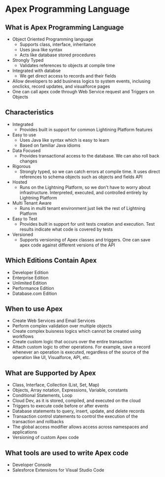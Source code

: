 # Apex Programming Language

## What is Apex Programming Language

- Object Oriented Programming language
  - Supports class, interface, inheritance
  - Uses java like syntax
  - Acts like database stored procedures
- Strongly Typed
  - Validates references to objects at compile time
- Integrated with databse
  - We get direct access to records and their fields
- Allow developers to add business logics to system events, inclusing onclicks, record updates, and visualforce pages
- One can call apex code through Web Service request and Triggers on Objects

## Characteristics

- Integrated
  - Provides built in support for common Lightining Platform features
- Easy to use
  - Uses Java like syntax which is easy to learn
  - Based on familiar Java idioms
- Data Focused
  - Provides transactional access to the database. We can also roll back changes
- Rigorous
  - Strongly typed, so we can catch errors at compile time. It uses direct references to schema objects such as objects and fields API
- Hosted
  - Runs on the Lightning Platform, so we don't have to worry about infrastructure. Interpreted, executed, and controlled entirely by Lightning Platform
- Multi Tenant Aware
  - Runs in multi tenant environment just liek the rest of Lightning Platform
- Easy to Test
  - Provides built in support for unit tests creation and execution. Test results indicate what code is covered by tests
- Versioned
  - Supports versioning of Apex classes and triggers. One can save apex code against different versions of the API

## Which Editions Contain Apex

- Developer Edition
- Enterprise Edition
- Unlimited Edition
- Performance Edition
- Database.com Edition

## When to use Apex

- Create Web Services and Email Services
- Perform complex validation over multiple objects
- Create complex buisness logics which cannot be created using workflows
- Create custom logic that occurs over the entire transaction
- Attach custom logic to other operations. For example, save a record whenever an operation is executed, regardless of the source of the operation like UI, Visualforce, API, etc.

## What are Supported by Apex

- Class, Interface, Collection (List, Set, Map)
- Objects, Array notation, Expressions, Variable, constants
- Conditional Statements, Loop
- Cloud Dev, as it is stored, compiled, and executed on the cloud
- Triggers to execute code before or after events
- Database statements to query, insert, update, and delete records
- Transaction control statements to control the execution of the transaction and rollbacks
- The global access modifier allows access across namespaces and applications
- Versioning of custom Apex code

## What tools are used to write Apex code

- Developer Console
- Salesforce Extensions for Visual Studio Code
